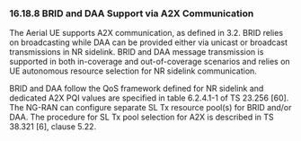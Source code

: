 ### 16.18.8 BRID and DAA Support via A2X Communication

The Aerial UE supports A2X communication, as defined in 3.2. BRID relies
on broadcasting while DAA can be provided either via unicast or
broadcast transmissions in NR sidelink. BRID and DAA message
transmission is supported in both in-coverage and out-of-coverage
scenarios and relies on UE autonomous resource selection for NR sidelink
communication.

BRID and DAA follow the QoS framework defined for NR sidelink and
dedicated A2X PQI values are specified in table 6.2.4.1-1 of TS 23.256
\[60\]. The NG-RAN can configure separate SL Tx resource pool(s) for
BRID and/or DAA. The procedure for SL Tx pool selection for A2X is
described in TS 38.321 \[6\], clause 5.22.